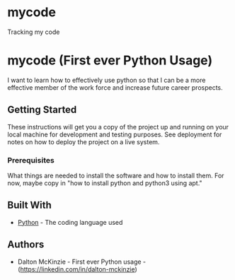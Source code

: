 # mycode
Tracking my code
# mycode (First ever Python Usage)

I want to learn how to effectively use python so that I can be a more effective member of the work force and increase future career prospects.

## Getting Started

These instructions will get you a copy of the project up and running on your local machine
for development and testing purposes. See deployment for notes on how to deploy the project
on a live system.

### Prerequisites

What things are needed to install the software and how to install them. For now, maybe copy in
"how to install python and python3 using apt."

## Built With

* [Python](https://www.python.org/) - The coding language used

## Authors

* Dalton McKinzie - First ever Python usage - (https://linkedin.com/in/dalton-mckinzie)
